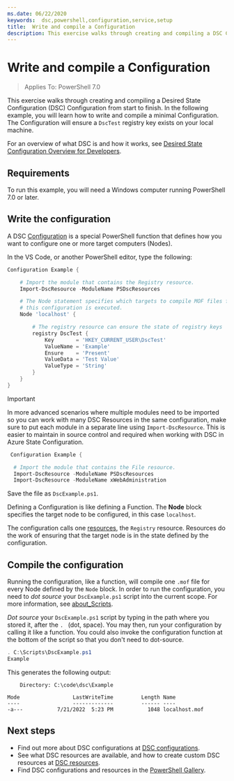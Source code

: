 ```yaml
---
ms.date: 06/22/2020
keywords:  dsc,powershell,configuration,service,setup
title:  Write and compile a Configuration
description: This exercise walks through creating and compiling a DSC Configuration from start to finish. In the following example, you will learn how to write and compile a minimal Configuration
---
```

# Write and compile a Configuration

> Applies To: PowerShell 7.0

This exercise walks through creating and compiling a Desired State Configuration (DSC) Configuration
from start to finish. In the following example, you will learn how to write and compile a minimal
Configuration. The Configuration will ensure a `DscTest` registry key exists on your local machine.

For an overview of what DSC is and how it works, see
[Desired State Configuration Overview for Developers](../overview.md).

## Requirements

To run this example, you will need a Windows computer running PowerShell 7.0 or later.

## Write the configuration

A DSC [Configuration](configurations.md) is a special PowerShell function that defines how you want
to configure one or more target computers (Nodes).

In the VS Code, or another PowerShell editor, type the following:

```powershell
Configuration Example {

    # Import the module that contains the Registry resource.
    Import-DscResource -ModuleName PSDscResources

    # The Node statement specifies which targets to compile MOF files for, when
    # this configuration is executed.
    Node 'localhost' {

        # The registry resource can ensure the state of registry keys
        registry DscTest {
            Key       = 'HKEY_CURRENT_USER\DscTest'
            ValueName = 'Example'
            Ensure    = 'Present'
            ValueData = 'Test Value'
            ValueType = 'String'
        }
    }
}
```

> [!IMPORTANT]
> In more advanced scenarios where multiple modules need to be imported so you can work with many
> DSC Resources in the same configuration, make sure to put each module in a separate line using
> `Import-DscResource`. This is easier to maintain in source control and required when working with
> DSC in Azure State Configuration.
>
> <!-- Required for guest configuration too? Can Azure State Configuration use v2? -->
>
> ```powershell
>  Configuration Example {
>
>   # Import the module that contains the File resource.
>   Import-DscResource -ModuleName PSDscResources
>   Import-DscResource -ModuleName xWebAdministration
>
> ```

Save the file as `DscExample.ps1`.

Defining a Configuration is like defining a Function. The **Node** block specifies the target node
to be configured, in this case `localhost`.

The configuration calls one [resources](../resources/resources.md), the `Registry` resource.
Resources do the work of ensuring that the target node is in the state defined by the configuration.

## Compile the configuration

Running the configuration, like a function, will compile one `.mof` file for every Node defined by
the `Node` block. In order to run the configuration, you need to _dot source_ your `DscExample.ps1`
script into the current scope. For more information, see
[about_Scripts](/powershell/module/microsoft.powershell.core/about/about_scripts#script-scope-and-dot-sourcing).

<!-- markdownlint-disable MD038 -->
_Dot source_ your `DscExample.ps1` script by typing in the path where you stored it, after the `. `
(dot, space). You may then, run your configuration by calling it like a function. You could also
invoke the configuration function at the bottom of the script so that you don't need to dot-source.
<!-- markdownlint-enable MD038 -->

```powershell
. C:\Scripts\DscExample.ps1
Example
```

This generates the following output:

```Output
    Directory: C:\code\dsc\Example

Mode                 LastWriteTime         Length Name
----                 -------------         ------ ----
-a---           7/21/2022  5:23 PM           1048 localhost.mof
```

<!--
    If we're going to have these sections, they need to be for guest configuration specifically.
    I don't see another use case to document here since there's no way to _apply_ configurations
    directly anymore.

    ## Apply the configuration

    ## Test the configuration

    ## Re-applying the configuration
-->

## Next steps

- Find out more about DSC configurations at [DSC configurations](configurations.md).
- See what DSC resources are available, and how to create custom DSC resources at
  [DSC resources](../resources/resources.md).
- Find DSC configurations and resources in the
  [PowerShell Gallery](https://www.powershellgallery.com/).
